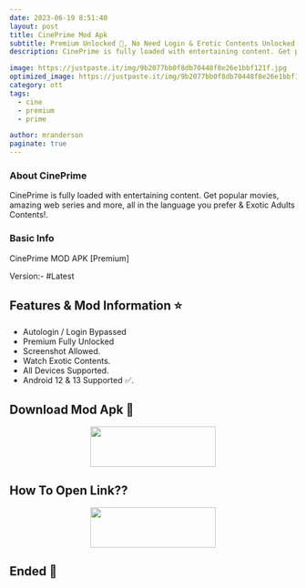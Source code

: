 ```yaml
---
date: 2023-06-19 8:51:40
layout: post
title: CinePrime Mod Apk
subtitle: Premium Unlocked 🔞, No Need Login & Erotic Contents Unlocked.
description: CinePrime is fully loaded with entertaining content. Get popular movies, amazing web series and more, all in the language you prefer & Exotic Adults Contents!.

image: https://justpaste.it/img/9b2077bb0f8db70448f8e26e1bbf121f.jpg
optimized_image: https://justpaste.it/img/9b2077bb0f8db70448f8e26e1bbf121f.jpg
category: ott
tags:
  - cine
  - premium
  - prime

author: mranderson
paginate: true
---
```


### About CinePrime
CinePrime is fully loaded with entertaining content. Get popular movies, amazing web series and more, all in the language you prefer & Exotic Adults Contents!.

### Basic Info
CinePrime MOD APK [Premium]

Version:- #Latest 

<!--page-->

## Features & Mod Information ⭐

- Autologin / Login Bypassed
- Premium Fully Unlocked 
- Screenshot Allowed.
- Watch Exotic Contents.
- All Devices Supported.
- Android 12 & 13 Supported ✅.

## Download Mod Apk 📩

<p align="center"><a href="
https://m.easysky.in/yPXL"><img src="https://img.shields.io/badge/Download-Now-black?&style=for-the-badge&logo=ullu" width="220" height="70.45"></a></p>


## How To Open Link??

<p align="center"><a href="https://t.me/HowToRedirect/9"><img src="https://img.shields.io/badge/HowToOpen-Link-black?&style=for-the-badge&logo=telegram" width="220" height="70.45"></a></p>

## Ended 👀